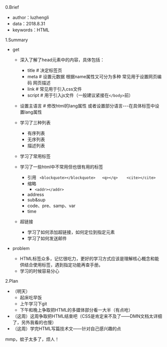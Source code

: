 0.Brief

  - author：luzhengli
  - data：2018.8.31
  - keywords：HTML

1.Summary
  - get

      - 深入了解了head元素中的内容，具体包括：

          - title  # 决定标签页
          - meta  # 设置元数据 根据name属性又可分为多种 常见用于设置网页编码 网页描述
          - link  # 常见用于引入css文件 
          - script  # 用于引入js文件（一般建议紧接在`</body>`前）
      - 设置主语言 # 修改html的lang属性 或者设置部分语言---在具体标签中设置lang属性
      - 学习了三种列表

          - 有序列表
          - 无序列表
          - 描述列表
      - 学习了常用标签
      - 学习了一些html中不常用但也很有用的标签

          - 引用
            ` <blockquote></blockquote>   <q></q>    <cite></cite>`
          - 缩略
            - `<addr></addr>`
          - address
          - sub&sup
          - code、pre、samp、var
          - time
      - 超链接
        - 学习了如何添加超链接，如何定位到指定元素
        - 学习了如何发送邮件

  - problem
    - HTML标签众多，记忆很吃力，更好的学习方式应该是理解核心概念和能供结合使用标签，遇到指定功能再查手册。
    - 学习的时候容易分心

2.Plan
  - （明天）
      - 起床吃早饭
      - 上午学习下git
      - 下午和晚上争取把HTML的多媒体部分看一大半（有点呛）
  - （这周）这周争取把HTML结束吧（CSS是肯定来不及了——DMN文档太详细了，另外我看的也慢）
  - （这周）学完HTML写篇技术文——针对自己感兴趣的点



mmp，蚊子太多了，烦人！